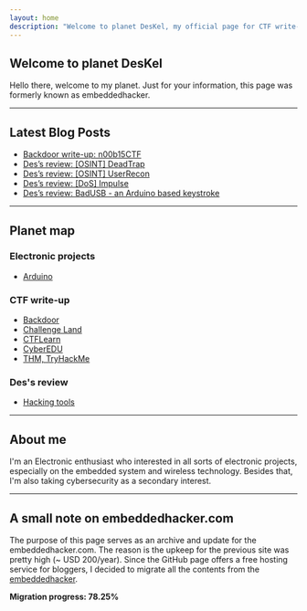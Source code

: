 ```yaml
---
layout: home
description: "Welcome to planet DesKel, my official page for CTF write-up, Electronic tutorial, review and etc."
---
```


## Welcome to planet DesKel

Hello there, welcome to my planet. Just for your information, this page was formerly known as embeddedhacker.

---

## Latest Blog Posts
<!-- BLOG-POST-LIST:START -->
- [Backdoor write-up: n00b15CTF](https://deskel.github.io/posts/backdoor/n00b15ctf)
- [Des’s review: [OSINT] DeadTrap](https://deskel.github.io/posts/hacking-tools/osint/deadtrap)
- [Des’s review: [OSINT] UserRecon](https://deskel.github.io/posts/hacking-tools/osint/userrecon)
- [Des’s review: [DoS] Impulse](https://deskel.github.io/posts/hacking-tools/dos/impulse)
- [Des’s review: BadUSB - an Arduino based keystroke](https://deskel.github.io/posts/hacking-tools/hardware/badusb)
<!-- BLOG-POST-LIST:END -->

---

## Planet map

### Electronic projects
- [Arduino](https://deskel.github.io/arduino)

### CTF write-up
- [Backdoor](https://deskel.github.io/backdoor)
- [Challenge Land](https://deskel.github.io/challenge-land)
- [CTFLearn](https://deskel.github.io/ctflearn)
- [CyberEDU](https://deskel.github.io/cyberedu)
- [THM, TryHackMe](https://deskel.github.io/thm)

### Des's review
- [Hacking tools](https://deskel.github.io/hacking-tools)

---

## About me

I'm an Electronic enthusiast who interested in all sorts of electronic projects, especially on the embedded system and wireless technology. Besides that, I'm also taking cybersecurity as a secondary interest.

---

## A small note on embeddedhacker.com

The purpose of this page serves as an archive and update for the embeddedhacker.com. The reason is the upkeep for the previous site was pretty high (~ USD 200/year). Since the GitHub page offers a free hosting service for bloggers, I decided to migrate all the contents from the [embeddedhacker](https://www.embeddedhacker.com).

**Migration progress: 78.25%**
